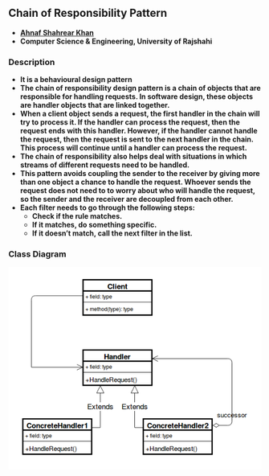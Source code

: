 ## Chain of Responsibility Pattern
- **[Ahnaf Shahrear Khan](https://github.com/ahnafshahrear)**
- **Computer Science & Engineering, University of Rajshahi**


### Description
- **It is a behavioural design pattern**
- **The chain of responsibility design pattern is a chain of objects that are responsible for handling requests. In software design, these objects are handler objects that are linked together.**
- **When a client object sends a request, the first handler in the chain will try to process it. If the handler can process the request, then the request ends with this handler. However, if the handler cannot handle the request, then the request is sent to the next handler in the chain. This process will continue until a handler can process the request.**
- **The chain of responsibility also helps deal with situations in which streams of different requests need to be handled.**
- **This pattern avoids coupling the sender to the receiver by giving more than one object a chance to handle the request. Whoever sends the request does not need to to worry about who will handle the request, so the sender and the receiver are decoupled from each other.**
- **Each filter needs to go through the following steps:**
  - **Check if the rule matches.**
  - **If it matches, do something specific.**
  - **If it doesn’t match, call the next filter in the list.**


### Class Diagram
![](ChainOfResponsibilityClassDiagram.png)
